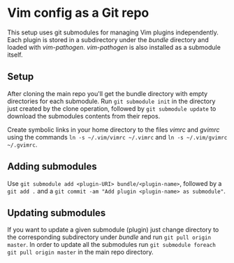 Vim config as a Git repo
========================

This setup uses git submodules for managing Vim plugins independently. Each plugin is stored in a subdirectory under the *bundle* directory and loaded with *vim-pathogen*. *vim-pathogen* is also installed as a submodule itself.

## Setup

After cloning the main repo you'll get the bundle directory with empty directories for each submodule. Run `git submodule init` in the directory just created by the clone operation, followed by `git submodule update` to download the submodules contents from their repos.

Create symbolic links in your home directory to the files *vimrc* and *gvimrc* using the commands `ln -s ~/.vim/vimrc ~/.vimrc` and `ln -s ~/.vim/gvimrc ~/.gvimrc`.

## Adding submodules

Use `git submodule add <plugin-URI> bundle/<plugin-name>`, followed by a `git add .` and a `git commit -am "Add plugin <plugin-name> as submodule"`.

## Updating submodules

If you want to update a given submodule (plugin) just change directory to the corresponding subdirectory under *bundle* and run `git pull origin master`. In order to update all the submodules run `git submodule foreach git pull origin master` in the main repo directory.
